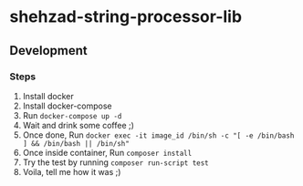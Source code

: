 # shehzad-string-processor-lib

## Development

### Steps

1. Install docker
2. Install docker-compose
3. Run `docker-compose up -d`
4. Wait and drink some coffee ;)
5. Once done, Run `docker exec -it image_id /bin/sh -c "[ -e /bin/bash ] && /bin/bash || /bin/sh"`
6. Once inside container, Run `composer install`
7. Try the test by running `composer run-script test`
8. Voila, tell me how it was ;)